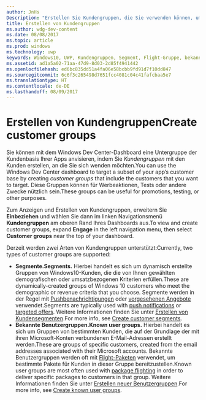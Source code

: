 ```yaml
---
author: JnHs
Description: "Erstellen Sie Kundengruppen, die Sie verwenden können, um sich mit Werbeaktionen, Tests oder anderen Aktivitäten an eine Teilmenge der Kundenbasis Ihrer App zu wenden."
title: Erstellen von Kundengruppen
ms.author: wdg-dev-content
ms.date: 08/08/2017
ms.topic: article
ms.prod: windows
ms.technology: uwp
keywords: Windows10, UWP, Kundengruppen, Segment, Flight-Gruppe, bekannte Benutzergruppe
ms.assetid: ad1a5a02-71aa-47d9-8d03-2d85f4941442
ms.openlocfilehash: ed6bc835dd51a4fa06e58bcbb9fd91d7f10dd847
ms.sourcegitcommit: 6c6f3c265498d7651fcc4081c04c41fafcbaa5e7
ms.translationtype: HT
ms.contentlocale: de-DE
ms.lasthandoff: 08/09/2017
---
```

# <a name="create-customer-groups"></a><span data-ttu-id="c3b9e-104">Erstellen von Kundengruppen</span><span class="sxs-lookup"><span data-stu-id="c3b9e-104">Create customer groups</span></span>

<span data-ttu-id="c3b9e-105">Sie können mit dem Windows Dev Center-Dashboard eine Untergruppe der Kundenbasis Ihrer Apps anvisieren, indem Sie *Kundengruppen* mit den Kunden erstellen, an die Sie sich wenden möchten.</span><span class="sxs-lookup"><span data-stu-id="c3b9e-105">You can use the Windows Dev Center dashboard to target a subset of your app’s customer base by creating *customer groups* that include the customers that you want to target.</span></span> <span data-ttu-id="c3b9e-106">Diese Gruppen können für Werbeaktionen, Tests oder andere Zwecke nützlich sein.</span><span class="sxs-lookup"><span data-stu-id="c3b9e-106">These groups can be useful for promotions, testing, or other purposes.</span></span>

<span data-ttu-id="c3b9e-107">Zum Anzeigen und Erstellen von Kundengruppen, erweitern Sie **Einbeziehen** und wählen Sie dann im linken Navigationsmenü **Kundengruppen** am oberen Rand Ihres Dashboards aus.</span><span class="sxs-lookup"><span data-stu-id="c3b9e-107">To view and create customer groups, expand **Engage** in the left navigation menu, then select **Customer groups** near the top of your dashboard.</span></span>

<span data-ttu-id="c3b9e-108">Derzeit werden zwei Arten von Kundengruppen unterstützt:</span><span class="sxs-lookup"><span data-stu-id="c3b9e-108">Currently, two types of customer groups are supported:</span></span>

- **<span data-ttu-id="c3b9e-109">Segmente.</span><span class="sxs-lookup"><span data-stu-id="c3b9e-109">Segments.</span></span>** <span data-ttu-id="c3b9e-110">Hierbei handelt es sich um dynamisch erstellte Gruppen von Windows10-Kunden, die die von Ihnen gewählten demografischen oder umsatzbezogenen Kriterien erfüllen.</span><span class="sxs-lookup"><span data-stu-id="c3b9e-110">These are dynamically-created groups of Windows 10 customers who meet the demographic or revenue criteria that you choose.</span></span> <span data-ttu-id="c3b9e-111">Segmente werden in der Regel mit [Pushbenachrichtigungen](send-push-notifications-to-your-apps-customers.md) oder [vorgesehenen Angebote](use-targeted-offers-to-maximize-engagement-and-conversions.md) verwendet.</span><span class="sxs-lookup"><span data-stu-id="c3b9e-111">Segments are typically used with [push notifications](send-push-notifications-to-your-apps-customers.md) or [targeted offers](use-targeted-offers-to-maximize-engagement-and-conversions.md).</span></span> <span data-ttu-id="c3b9e-112">Weitere Informationen finden Sie unter [Erstellen von Kundensegmenten](create-customer-segments.md).</span><span class="sxs-lookup"><span data-stu-id="c3b9e-112">For more info, see [Create customer segments](create-customer-segments.md).</span></span>
- **<span data-ttu-id="c3b9e-113">Bekannte Benutzergruppen.</span><span class="sxs-lookup"><span data-stu-id="c3b9e-113">Known user groups.</span></span>** <span data-ttu-id="c3b9e-114">Hierbei handelt es sich um Gruppen von bestimmten Kunden, die auf der Grundlage der mit ihren Microsoft-Konten verbundenen E-Mail-Adressen erstellt werden.</span><span class="sxs-lookup"><span data-stu-id="c3b9e-114">These are groups of specific customers, created from the email addresses associated with their Microsoft accounts.</span></span> <span data-ttu-id="c3b9e-115">Bekannte Benutzergruppen werden oft mit [Flight-Paketen](package-flights.md) verwendet, um bestimmte Pakete für Kunden in dieser Gruppe bereitzustellen.</span><span class="sxs-lookup"><span data-stu-id="c3b9e-115">Known user groups are most often used with [package flighting](package-flights.md) in order to deliver specific packages to customers in that group.</span></span> <span data-ttu-id="c3b9e-116">Weitere Informationen finden Sie unter [Erstellen neuer Benutzergruppen](create-known-user-groups.md).</span><span class="sxs-lookup"><span data-stu-id="c3b9e-116">For more info, see [Create known user groups](create-known-user-groups.md).</span></span>
